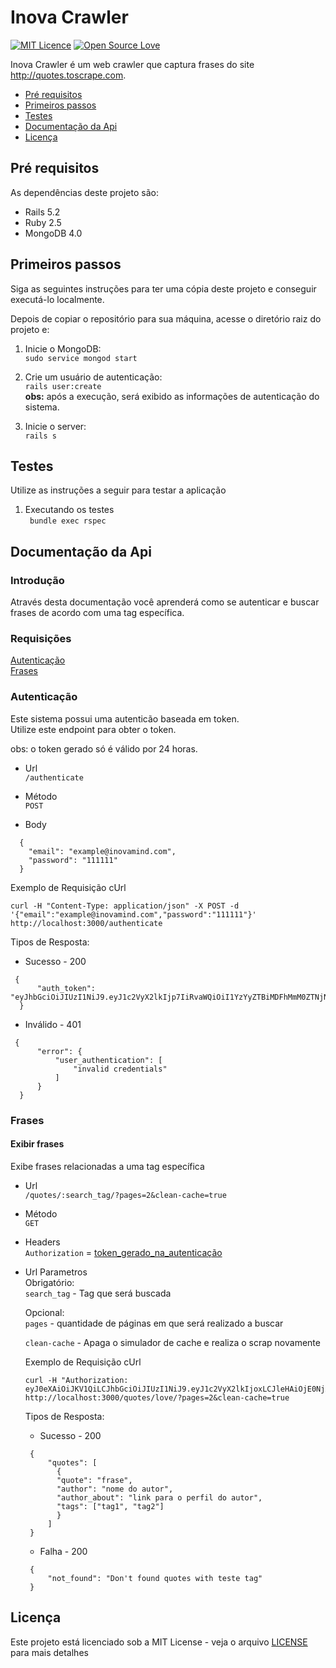 # Inova Crawler

[![MIT Licence](https://badges.frapsoft.com/os/mit/mit.svg?v=103)](LICENSE) [![Open Source Love](https://badges.frapsoft.com/os/v1/open-source.png?v=103)](https://github.com/ellerbrock/open-source-badges/)

Inova Crawler é um web crawler que captura frases do site http://quotes.toscrape.com.

- [Pré requisitos](#pré-requisitos)
- [Primeiros passos](#primeiros-passos)
- [Testes](#testes)
- [Documentação da Api](#documentação-da-api)
- [Licença](#licensa)

## Pré requisitos

As dependências deste projeto são:

- Rails 5.2
- Ruby 2.5
- MongoDB 4.0

## Primeiros passos

Siga as seguintes instruções para ter uma cópia deste projeto e conseguir executá-lo localmente.

Depois de copiar o repositório para sua máquina, acesse o diretório raiz do projeto e:

1. Inicie o MongoDB:  
 ``` sudo service mongod start ```

2. Crie um usuário de autenticação:  
 ```rails user:create ```  
 **obs:** após a execução, será exibido as informações de autenticação do sistema.
  
3. Inicie o server:  
 ```rails s```

## Testes  
Utilize as instruções a seguir para testar a aplicação
1. Executando os testes  
  ``` bundle exec rspec```

## Documentação da Api
### Introdução  
Através desta documentação você aprenderá como se autenticar e buscar frases de acordo com uma tag específica.

### Requisições
[Autenticação](#autenticação)  
[Frases](#frases)  
  
### Autenticação
Este sistema possui uma autenticão baseada em token.  
Utilize este endpoint para obter o token.

obs: o token gerado só é válido por 24 horas. 
 
- Url  
  `/authenticate `  
  
- Método  
  `POST`

- Body
```  
  {
    "email": "example@inovamind.com",
    "password": "111111"
  }
```  
Exemplo de Requisição cUrl
```
curl -H "Content-Type: application/json" -X POST -d '{"email":"example@inovamind.com","password":"111111"}' http://localhost:3000/authenticate
```
Tipos de Resposta:  
  
 - Sucesso - 200  
```
 {
      "auth_token": "eyJhbGciOiJIUzI1NiJ9.eyJ1c2VyX2lkIjp7IiRvaWQiOiI1YzYyZTBiMDFhMmM0ZTNjN2FiMTk2ZmUifSwiZXhwIjoxNTUwMDc4NzIzfQ.MNJ_hj3iDoNvTP4qvz0XjLoL9Np2HrzikpvneW6g_2M"
  }
```  
  
 - Inválido - 401
```
 {
      "error": {
          "user_authentication": [
              "invalid credentials"
          ]
      }
  }
```  

### Frases
#### Exibir frases 
Exibe frases relacionadas a uma tag específica
  
- Url  
  `/quotes/:search_tag/?pages=2&clean-cache=true`  
  
- Método  
  `GET`
  
- Headers  
  `Authorization` = [token_gerado_na_autenticação](#autenticação) 

- Url Parametros  
  Obrigatório:  
  `search_tag` - Tag que será buscada
  
  Opcional:  
  `pages` - quantidade de páginas em que será realizado a buscar
  
  `clean-cache` - Apaga o simulador de cache e realiza o scrap novamente  
    
  Exemplo de Requisição cUrl  
  ```  
  curl -H "Authorization: eyJ0eXAiOiJKV1QiLCJhbGciOiJIUzI1NiJ9.eyJ1c2VyX2lkIjoxLCJleHAiOjE0NjA2NTgxODZ9.xsSwcPC22IR71OBv6bU_OGCSyfE89DvEzWfDU0iybMA" http://localhost:3000/quotes/love/?pages=2&clean-cache=true
  ```
  Tipos de Resposta:  
    
   - Sucesso - 200  
  
   ``` 
    {
        "quotes": [
          {
          "quote": "frase",
          "author": "nome do autor",
          "author_about": "link para o perfil do autor",
          "tags": ["tag1", "tag2"]
          }
        ]
    }
  ```  
  
   - Falha - 200  
  
   ``` 
    {
        "not_found": "Don't found quotes with teste tag"
    }
  ```  
  
## Licença

Este projeto está licenciado sob a MIT License - veja o arquivo [LICENSE](LICENSE) para mais detalhes
